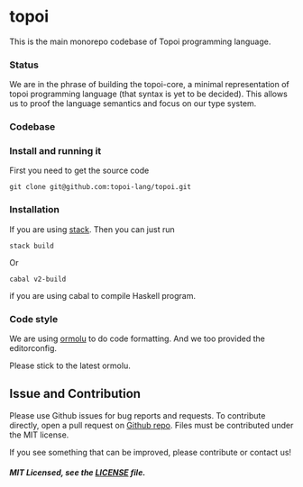 # topoi
This is the main monorepo codebase of Topoi programming language.

### Status

We are in the phrase of building the topoi-core, a minimal representation of topoi programming language (that syntax is yet to be decided). This allows us to proof the language semantics and focus on our type system.

### Codebase

<!-- #### Technologies

Here is the the folder structure of this mono repo is:

```
topoi/
├── compiler        # Compiler source code
├── terminal        # Terminal CLI frontend, handle the arguments and config of compiler
```

And we are using **Haskell** to construct our compiler because it is well suited to this domain (compiler). And the
language allows use to make syntax tree manipulation easily. -->

### Install and running it

First you need to get the source code

```git clone git@github.com:topoi-lang/topoi.git```

### Installation
If you are using [stack](https://docs.haskellstack.org/en/stable/README/). Then you can just run

```stack build```

Or

```cabal v2-build```

if you are using cabal to compile Haskell program.

### Code style

We are using [ormolu](https://github.com/tweag/ormolu) to do code formatting. And we too provided the editorconfig.

Please stick to the latest ormolu.

## Issue and Contribution

Please use Github issues for bug reports and requests. To contribute directly, open a pull request on [Github repo](https://github.com/topoi-lang/topoi/issues). Files must be contributed under the MIT license.

If you see something that can be improved, please contribute or contact us!

##### MIT Licensed, see the [LICENSE](https://github.com/topoi-lang/topoi/blob/master/LICENSE) file.
